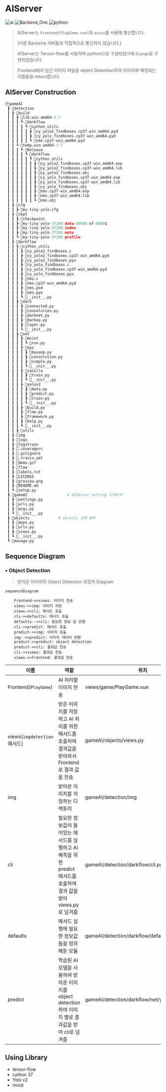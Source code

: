 # AIServer

![ai](https://img.shields.io/badge/AI-Tensor--flow-red)  ![Backend_One](https://img.shields.io/badge/Backend-Django-green)  ![python](https://img.shields.io/badge/Language-Python-green)

> AIServer는 `Frontend(PlayGame.vue)`와  `axios`를 사용해 통신합니다. 
>
> (다른 Backend 서버들과 직접적으로 통신하지 않습니다.)
>
> AIServer는 Tensor-flow를 사용하여 python으로 구성되었기에 `Django`로 구현되었습니다.
>
> Frontend에서 넘긴 이미지 파일을 object Detection하여 이미지와 매칭되는 이름들을 return합니다.



## AIServer Construction

```python
📦gameAI
 ┣ 📂detection
 ┃ ┣ 📂build
 ┃ ┃ ┣ 📂lib.win-amd64-3.7
 ┃ ┃ ┃ ┗ 📂darkflow
 ┃ ┃ ┃ ┃ ┗ 📂cython_utils
 ┃ ┃ ┃ ┃ ┃ ┣ 📜cy_yolo2_findboxes.cp37-win_amd64.pyd
 ┃ ┃ ┃ ┃ ┃ ┣ 📜cy_yolo_findboxes.cp37-win_amd64.pyd
 ┃ ┃ ┃ ┃ ┃ ┗ 📜nms.cp37-win_amd64.pyd
 ┃ ┃ ┗ 📂temp.win-amd64-3.7
 ┃ ┃ ┃ ┗ 📂Release
 ┃ ┃ ┃ ┃ ┗ 📂darkflow
 ┃ ┃ ┃ ┃ ┃ ┗ 📂cython_utils
 ┃ ┃ ┃ ┃ ┃ ┃ ┣ 📜cy_yolo2_findboxes.cp37-win_amd64.exp
 ┃ ┃ ┃ ┃ ┃ ┃ ┣ 📜cy_yolo2_findboxes.cp37-win_amd64.lib
 ┃ ┃ ┃ ┃ ┃ ┃ ┣ 📜cy_yolo2_findboxes.obj
 ┃ ┃ ┃ ┃ ┃ ┃ ┣ 📜cy_yolo_findboxes.cp37-win_amd64.exp
 ┃ ┃ ┃ ┃ ┃ ┃ ┣ 📜cy_yolo_findboxes.cp37-win_amd64.lib
 ┃ ┃ ┃ ┃ ┃ ┃ ┣ 📜cy_yolo_findboxes.obj
 ┃ ┃ ┃ ┃ ┃ ┃ ┣ 📜nms.cp37-win_amd64.exp
 ┃ ┃ ┃ ┃ ┃ ┃ ┣ 📜nms.cp37-win_amd64.lib
 ┃ ┃ ┃ ┃ ┃ ┃ ┗ 📜nms.obj
 ┃ ┣ 📂cfg
 ┃ ┃ ┣ 📜my-tiny-yolo.cfg
 ┃ ┣ 📂ckpt
 ┃ ┃ ┣ 📜checkpoint
 ┃ ┃ ┣ 📜my-tiny-yolo-37200.data-00000-of-00001
 ┃ ┃ ┣ 📜my-tiny-yolo-37200.index
 ┃ ┃ ┣ 📜my-tiny-yolo-37200.meta
 ┃ ┃ ┗ 📜my-tiny-yolo-37200.profile
 ┃ ┣ 📂darkflow
 ┃ ┃ ┣ 📂cython_utils
 ┃ ┃ ┃ ┣ 📜cy_yolo2_findboxes.c
 ┃ ┃ ┃ ┣ 📜cy_yolo2_findboxes.cp37-win_amd64.pyd
 ┃ ┃ ┃ ┣ 📜cy_yolo2_findboxes.pyx
 ┃ ┃ ┃ ┣ 📜cy_yolo_findboxes.c
 ┃ ┃ ┃ ┣ 📜cy_yolo_findboxes.cp37-win_amd64.pyd
 ┃ ┃ ┃ ┣ 📜cy_yolo_findboxes.pyx
 ┃ ┃ ┃ ┣ 📜nms.c
 ┃ ┃ ┃ ┣ 📜nms.cp37-win_amd64.pyd
 ┃ ┃ ┃ ┣ 📜nms.pxd
 ┃ ┃ ┃ ┣ 📜nms.pyx
 ┃ ┃ ┃ ┗ 📜__init__.py
 ┃ ┃ ┣ 📂dark
 ┃ ┃ ┃ ┣ 📜connected.py
 ┃ ┃ ┃ ┣ 📜convolution.py
 ┃ ┃ ┃ ┣ 📜darknet.py
 ┃ ┃ ┃ ┣ 📜darkop.py
 ┃ ┃ ┃ ┣ 📜layer.py
 ┃ ┃ ┃ ┗ 📜__init__.py
 ┃ ┃ ┣ 📂net
 ┃ ┃ ┃ ┣ 📂mnist
 ┃ ┃ ┃ ┃ ┗ 📜run.py
 ┃ ┃ ┃ ┣ 📂ops
 ┃ ┃ ┃ ┃ ┣ 📜baseop.py
 ┃ ┃ ┃ ┃ ┣ 📜convolution.py
 ┃ ┃ ┃ ┃ ┣ 📜simple.py
 ┃ ┃ ┃ ┃ ┗ 📜__init__.py
 ┃ ┃ ┃ ┣ 📂vanilla
 ┃ ┃ ┃ ┃ ┣ 📜train.py
 ┃ ┃ ┃ ┃ ┗ 📜__init__.py
 ┃ ┃ ┃ ┣ 📂yolov2
 ┃ ┃ ┃ ┃ ┣ 📜data.py
 ┃ ┃ ┃ ┃ ┣ 📜predict.py
 ┃ ┃ ┃ ┃ ┣ 📜train.py
 ┃ ┃ ┃ ┃ ┗ 📜__init__.py
 ┃ ┃ ┃ ┣ 📜build.py
 ┃ ┃ ┃ ┣ 📜flow.py
 ┃ ┃ ┃ ┣ 📜framework.py
 ┃ ┃ ┃ ┣ 📜help.py
 ┃ ┃ ┃ ┗ 📜__init__.py
 ┃ ┃ ┣ 📂utils
 ┃ ┣ 📂img
 ┃ ┣ 📂logs
 ┃ ┣ 📂logstrain
 ┃ ┣ 📜.coveragerc
 ┃ ┣ 📜.gitignore
 ┃ ┣ 📜.travis.yml
 ┃ ┣ 📜demo.gif
 ┃ ┣ 📜flow
 ┃ ┣ 📜labels.txt
 ┃ ┣ 📜LICENSE
 ┃ ┣ 📜preview.png
 ┃ ┣ 📜README.md
 ┃ ┗ 📜setup.py
 ┣ 📂gameAI					# AIServer setting 디렉토리
 ┃ ┣ 📜settings.py
 ┃ ┣ 📜urls.py
 ┃ ┣ 📜wsgi.py
 ┃ ┗ 📜__init__.py
 ┣ 📂objects				# objects 관련 APP
 ┃ ┣ 📜apps.py
 ┃ ┣ 📜urls.py
 ┃ ┣ 📜views.py
 ┃ ┗ 📜__init__.py
 ┗ 📜manage.py
```



## Sequence Diagram

### :black_small_square: Object Detection

> 받아온 이미지의 Object Detection 과정의 Diagram

```mermaid
sequenceDiagram

    Frontend->>views: 이미지 전송
    views->>img: 이미지 저장
    views->>cli: 메서드 호출
    cli->>defaults: 메서드 호출
    defaults-->>cli: 필요한 정보 값 반환
    cli->>predict: 메서드 호출
    predict->>img: 이미지 호출
    img-->>predict: 이미지 데이터 반환
    predict->>predict: object detection
    predict->>cli: 결과값 전송
    cli->>views: 결과값 전송
    views->>Frontend: 결과값 전송
```

| 이름                         | 역할                                                         | 위치                                            |
| ---------------------------- | ------------------------------------------------------------ | ----------------------------------------------- |
| Frontend(`PlayGame`)         | AI 처리할 이미지 전송                                        | views/game/PlayGame.vue                         |
| views(`imgdetection` 메서드) | 받은 이미지를 저장하고 AI 처리를 위한 메서드를 호출하여 결과값을 받아와서 Frontend로 결과 값을 전송 | gameAI/objects/views.py                         |
| img                          | 받아온 이미지를 저장하는 디렉토리                            | gameAI/detection/img                            |
| cli                          | 필요한 정보값이 들어있는 메서드를 실행하고 AI 예측을 위한 predict 메서드를 호출하여 결과 값을 받아 views.py로 넘겨줌 | gameAI/detection/darkflow/cli.py                |
| defaults                     | 메서드 실행에 필요한 정보값들을 정의해둔 모듈                | gameAI/detection/darkflow/defaults.py           |
| predict                      | 학습된 AI 모델을 사용하여 받아온 이미지를 object detection 하여 이미지 별로 결과값을 받아 cli로 넘겨줌 | gameAI/detection/darkflow/net/yolov2/predict.py |



## Using Library

- tensor-flow
- cython 37
- Yolo v2
- mnist